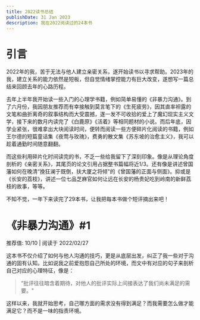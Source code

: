 ```yaml
---
title: 2022读书总结
publishDate: 31 Jan 2023
description: 我在2022阅读过的24本书
---
```

# 引言

2022年的我，苦于无法与他人建立亲密关系，遂开始读书以寻求帮助。2023年的我，建立关系的能力依然是短板，但自觉情绪掌控能力有巨大改变，遂想写一篇总结来回顾去年的心路历程。

去年上半年我开始读一些入门的心理学书籍，例如简单易懂的《非暴力沟通》。到了六月份，我因朋友推荐而有幸接触到莫言笔下的《生死疲劳》，因其直率袒露的文笔和曲折离奇的叙事结构而大受震撼，遂一发不可收拾的爱上了魔幻现实主义文学，接下来的数月内读完了《白鹿原》《活着》等相同题材的小说。而后年底，因学业紧张，很难拿出大块阅读时间，便转而阅读一些方便碎片化阅读的书籍，例如王尔德的短篇童话集《夜莺与玫瑰》，费勇的散文集《苏东坡的治愈主义》，我可以趁着通勤时间随意翻翻。

而这些利用碎片化时间读完的书，不乏一些给我留下了深刻印象。像是从理论角度剖析的《亲密关系》，其尾页的论文引用占据整书篇幅将近1/3。还有像是讲述曾国藩如何在晚清“挽狂澜于既倒，扶大厦之将倾"的《曾国藩的正面与侧面》。抑或是《长安的荔枝》，讲述一位七品芝麻官如何让远在长安的杨贵妃吃到岭南的新鲜荔枝的故事，等等。

不知不觉，一年下来读完了29本书，让我把每本书做个短评摘出来吧！

# 《非暴力沟通》#1

推荐值: 10/10 | 阅读于 2022/02/27

这本书不仅介绍了如何与他人沟通的技巧，更是从底层出发，纠正了我一些对于沟通的固有认知。比如说我之前爱抱怨自己所处的环境，而文中有对应的句子来剖析自己对应的心理特征，像是：

> “批评往往暗含着期待，对他人的批评实际上间接表达了我们尚未满足的需要。"

这样以来，我就开始思考，自己哪方面的需求没有得到满足？而我需要怎么做才能满足它？而不是一味的指责环境。
